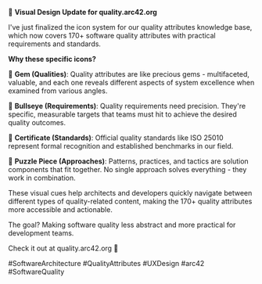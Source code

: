 🎯 **Visual Design Update for quality.arc42.org**

I've just finalized the icon system for our quality attributes knowledge base, which now covers 170+ software quality attributes with practical requirements and standards.

**Why these specific icons?**

💎 **Gem (Qualities)**: Quality attributes are like precious gems - multifaceted, valuable, and each one reveals different aspects of system excellence when examined from various angles.

🎯 **Bullseye (Requirements)**: Quality requirements need precision. They're specific, measurable targets that teams must hit to achieve the desired quality outcomes.

📜 **Certificate (Standards)**: Official quality standards like ISO 25010 represent formal recognition and established benchmarks in our field.

🧩 **Puzzle Piece (Approaches)**: Patterns, practices, and tactics are solution components that fit together. No single approach solves everything - they work in combination.

These visual cues help architects and developers quickly navigate between different types of quality-related content, making the 170+ quality attributes more accessible and actionable.

The goal? Making software quality less abstract and more practical for development teams.

Check it out at quality.arc42.org 🚀

#SoftwareArchitecture #QualityAttributes #UXDesign #arc42 #SoftwareQuality